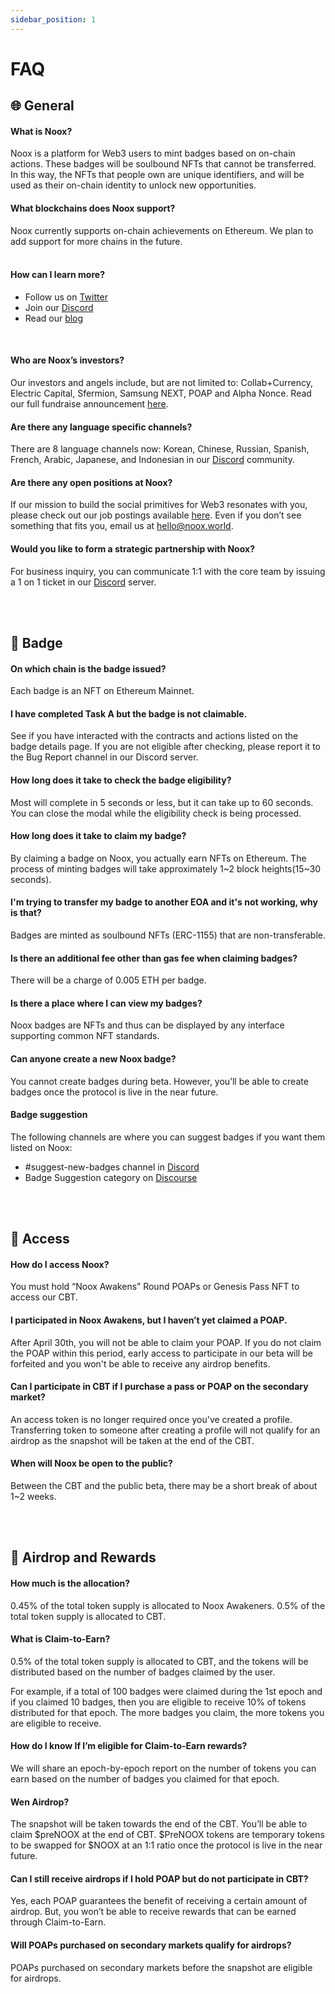 ```yaml
---
sidebar_position: 1
---
```


# FAQ

## :globe_with_meridians: General

#### What is Noox?
Noox is a platform for Web3 users to mint badges based on on-chain actions. These badges will be soulbound NFTs that cannot be transferred. In this way, the NFTs that people own are unique identifiers, and will be used as their on-chain identity to unlock new opportunities.
<br class="in" />

#### What blockchains does Noox support?
Noox currently supports on-chain achievements on Ethereum. We plan to add support for more chains in the future.  
<br class="in" />

#### How can I learn more?
- Follow us on [Twitter](https://twitter.com/noox_world)
- Join our [Discord](http://discord.gg/noox)
- Read our [blog](https://mirror.xyz/noox.eth)

<br class="in" /> 

#### Who are Noox’s investors?
Our investors and angels include, but are not limited to: Collab+Currency, Electric Capital, Sfermion, Samsung NEXT, POAP and Alpha Nonce. Read our full fundraise announcement [here](https://mirror.xyz/noox.eth/PQVGlRbF4R2rM0GIm1f_NxxLd8DDrSCCjw6U_F1fmUM).
<br class="in" />

#### Are there any language specific channels?
There are 8 language channels now: Korean, Chinese, Russian, Spanish, French, Arabic, Japanese, and Indonesian in our [Discord](http://discord.gg/noox) community.
<br class="in" />

#### Are there any open positions at Noox?
If our mission to build the social primitives for Web3 resonates with you, please check out our job postings available [here](https://noox.notion.site/Noox-Open-Roles-762cd119930340b4bde59fac1efec981). Even if you don’t see something that fits you, email us at hello@noox.world.
<br class="in" />

#### Would you like to form a strategic partnership with Noox?
For business inquiry, you can communicate 1:1 with the core team by issuing a 1 on 1 ticket in our [Discord](http://discord.gg/noox) server.

<br/>
<br/>

## :crown: Badge

#### On which chain is the badge issued?

Each badge is an NFT on Ethereum Mainnet.
<br class="in" />

#### I have completed Task A but the badge is not claimable.

See if you have interacted with the contracts and actions listed on the badge details page. If you are not eligible after checking, please report it to the Bug Report channel in our Discord server.
<br class="in" />

#### How long does it take to check the badge eligibility?

Most will complete in 5 seconds or less, but it can take up to 60 seconds. You can close the modal while the eligibility check is being processed.
<br class="in" />

#### How long does it take to claim my badge?

By claiming a badge on Noox, you actually earn NFTs on Ethereum. The process of minting badges will take approximately 1~2 block heights(15~30 seconds).
<br class="in" />

#### I'm trying to transfer my badge to another EOA and it's not working, why is that?

Badges are minted as soulbound NFTs (ERC-1155) that are non-transferable.
<br class="in" />

#### Is there an additional fee other than gas fee when claiming badges?

There will be a charge of 0.005 ETH per badge.
<br class="in" />

#### Is there a place where I can view my badges?

Noox badges are NFTs and thus can be displayed by any interface supporting common NFT standards.
<br class="in" />

#### Can anyone create a new Noox badge?

You cannot create badges during beta. However, you’ll be able to create badges once the protocol is live in the near future.
<br class="in" />

#### Badge suggestion

The following channels are where you can suggest badges if you want them listed on Noox:
  - #suggest-new-badges channel in [Discord](http://discord.gg/noox)
  - Badge Suggestion category on [Discourse](https://discuss.noox.world/)

<br/>
<br/>

## :key: Access

#### How do I access Noox?

You must hold “Noox Awakens” Round POAPs or Genesis Pass NFT to access our CBT.
<br class="in" />

#### I participated in Noox Awakens, but I haven’t yet claimed a POAP.

After April 30th, you will not be able to claim your POAP. If you do not claim the POAP within this period, early access to participate in our beta will be forfeited and you won't be able to receive any airdrop benefits.
<br class="in" />

#### Can I participate in CBT if I purchase a pass or POAP on the secondary market?

An access token is no longer required once you've created a profile. Transferring token to someone after creating a profile will not qualify for an airdrop as the snapshot will be taken at the end of the CBT.
<br class="in" />

#### When will Noox be open to the public?

Between the CBT and the public beta, there may be a short break of about 1~2 weeks.

<br/>
<br/>

## :money_with_wings: Airdrop and Rewards

#### How much is the allocation?

0.45% of the total token supply is allocated to Noox Awakeners. 0.5% of the total token supply is allocated to CBT.
<br class="in" />

#### What is Claim-to-Earn?

0.5% of the total token supply is allocated to CBT, and the tokens will be distributed based on the number of badges claimed by the user. 

For example, if a total of 100 badges were claimed during the 1st epoch and if you claimed 10 badges, then you are eligible to receive 10% of tokens distributed for that epoch. The more badges you claim, the more tokens you are eligible to receive.
<br class="in" />

#### How do I know If I’m eligible for Claim-to-Earn rewards?

We will share an epoch-by-epoch report on the number of tokens you can earn based on the number of badges you claimed for that epoch.
<br class="in" />

#### Wen Airdrop?

The snapshot will be taken towards the end of the CBT. You’ll be able to claim $preNOOX at the end of CBT. $PreNOOX tokens are temporary tokens to be swapped for $NOOX at an 1:1 ratio once the protocol is live in the near future.
<br class="in" />

#### Can I still receive airdrops if I hold POAP but do not participate in CBT?
Yes, each POAP guarantees the benefit of receiving a certain amount of airdrop. But, you won’t be able to receive rewards that can be earned through Claim-to-Earn.
<br class="in" />

#### Will POAPs purchased on secondary markets qualify for airdrops?
POAPs purchased on secondary markets before the snapshot are eligible for airdrops.